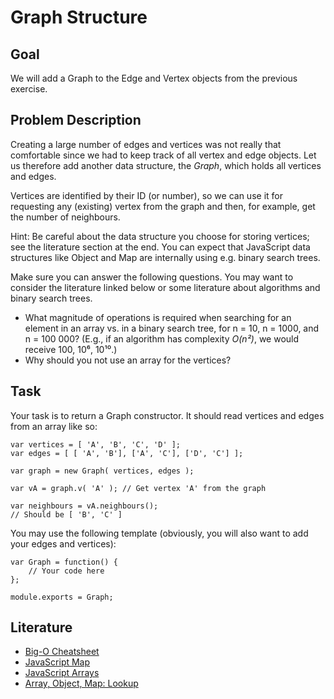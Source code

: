 # Graph Structure

## Goal

We will add a Graph to the Edge and Vertex objects from the previous exercise.

## Problem Description

Creating a large number of edges and vertices was not really that comfortable since we had to keep track
of all vertex and edge objects. Let us therefore add another data structure, the *Graph*, which holds 
all vertices and edges.

Vertices are identified by their ID (or number), so we can use it for requesting any (existing) vertex
from the graph and then, for example, get the number of neighbours.

Hint: Be careful about the data structure you choose for storing vertices; see the literature section
at the end. You can expect that JavaScript data structures like Object and Map are internally using
e.g. binary search trees.

Make sure you can answer the following questions. You may want to consider the literature linked below
or some literature about algorithms and binary search trees.

* What magnitude of operations is required when searching for an element in an array vs. in a binary search tree,
  for n = 10, n = 1000, and n = 100 000? (E.g., if an algorithm has complexity *O(n²)*, we would receive 100, 10⁶, 10¹⁰.)
* Why should you not use an array for the vertices?

## Task

Your task is to return a Graph constructor. It should read vertices and edges from an array like so:

    var vertices = [ 'A', 'B', 'C', 'D' ];
    var edges = [ [ 'A', 'B'], ['A', 'C'], ['D', 'C'] ];
    
    var graph = new Graph( vertices, edges );
    
    var vA = graph.v( 'A' ); // Get vertex 'A' from the graph
    
    var neighbours = vA.neighbours();
    // Should be [ 'B', 'C' ]

You may use the following template (obviously, you will also want to add your edges and vertices):

    var Graph = function() {
        // Your code here
    };
    
    module.exports = Graph;


## Literature

* [Big-O Cheatsheet](http://bigocheatsheet.com/)
* [JavaScript Map](https://developer.mozilla.org/en-US/docs/Web/JavaScript/Reference/Global_Objects/Map)
* [JavaScript Arrays](https://developer.mozilla.org/en-US/docs/Web/JavaScript/Reference/Global_Objects/Array)
* [Array, Object, Map: Lookup](http://jsperf.com/es6-array-object-map-lookup)